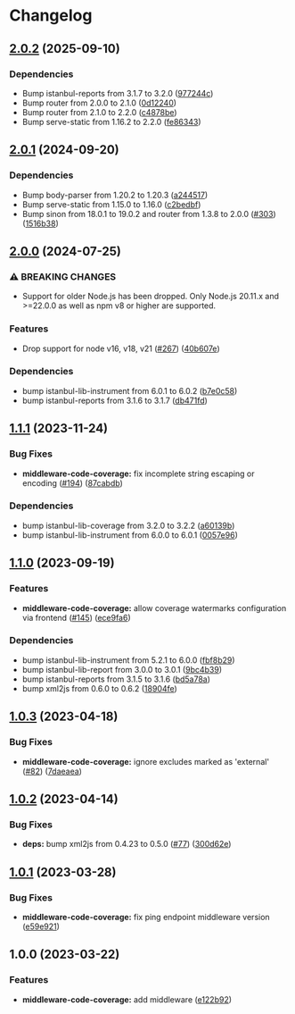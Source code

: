 # Changelog

## [2.0.2](https://github.com/UI5/cli-extensions/compare/middleware-code-coverage-v2.0.1...middleware-code-coverage-v2.0.2) (2025-09-10)


### Dependencies

* Bump istanbul-reports from 3.1.7 to 3.2.0 ([977244c](https://github.com/UI5/cli-extensions/commit/977244c55f1081667d4306f35feb623504ca53ce))
* Bump router from 2.0.0 to 2.1.0 ([0d12240](https://github.com/UI5/cli-extensions/commit/0d12240c003c9aa170ff728c77f130a4d6864792))
* Bump router from 2.1.0 to 2.2.0 ([c4878be](https://github.com/UI5/cli-extensions/commit/c4878bec44f96ae7834c6e788d282863e6caaa67))
* Bump serve-static from 1.16.2 to 2.2.0 ([fe86343](https://github.com/UI5/cli-extensions/commit/fe86343abc497ee68a7b2f73a98bfe5c7e38331e))

## [2.0.1](https://github.com/SAP/ui5-tooling-extensions/compare/middleware-code-coverage-v2.0.0...middleware-code-coverage-v2.0.1) (2024-09-20)


### Dependencies

* Bump body-parser from 1.20.2 to 1.20.3 ([a244517](https://github.com/SAP/ui5-tooling-extensions/commit/a244517c4736b9fa9ec80e813c1bf61ac22a2011))
* Bump serve-static from 1.15.0 to 1.16.0 ([c2bedbf](https://github.com/SAP/ui5-tooling-extensions/commit/c2bedbffb5054cab75a9b0274385a0a42b3e177e))
* Bump sinon from 18.0.1 to 19.0.2 and router from 1.3.8 to 2.0.0 ([#303](https://github.com/SAP/ui5-tooling-extensions/issues/303)) ([1516b38](https://github.com/SAP/ui5-tooling-extensions/commit/1516b383c2bda0db3a78634f7181bcf0d56fcaf7))

## [2.0.0](https://github.com/SAP/ui5-tooling-extensions/compare/middleware-code-coverage-v1.1.1...middleware-code-coverage-v2.0.0) (2024-07-25)


### ⚠ BREAKING CHANGES

* Support for older Node.js has been dropped. Only Node.js 20.11.x and >=22.0.0 as well as npm v8 or higher are supported.

### Features

* Drop support for node v16, v18, v21 ([#267](https://github.com/SAP/ui5-tooling-extensions/issues/267)) ([40b607e](https://github.com/SAP/ui5-tooling-extensions/commit/40b607e999a840b9135c2fcd1989d8505cf873f7))


### Dependencies

* bump istanbul-lib-instrument from 6.0.1 to 6.0.2 ([b7e0c58](https://github.com/SAP/ui5-tooling-extensions/commit/b7e0c58f0774f8e33d8f55969b127b25d773f9e2))
* bump istanbul-reports from 3.1.6 to 3.1.7 ([db471fd](https://github.com/SAP/ui5-tooling-extensions/commit/db471fd60c7d8d39baec3e50a68be6b191ba2c0b))

## [1.1.1](https://github.com/SAP/ui5-tooling-extensions/compare/middleware-code-coverage-v1.1.0...middleware-code-coverage-v1.1.1) (2023-11-24)


### Bug Fixes

* **middleware-code-coverage:** fix incomplete string escaping or encoding ([#194](https://github.com/SAP/ui5-tooling-extensions/issues/194)) ([87cabdb](https://github.com/SAP/ui5-tooling-extensions/commit/87cabdb6c6839e19c088e675b97b3f1e0beb9f81))


### Dependencies

* bump istanbul-lib-coverage from 3.2.0 to 3.2.2 ([a60139b](https://github.com/SAP/ui5-tooling-extensions/commit/a60139b21428b95832a1ed8525ddb573d16c0ec5))
* bump istanbul-lib-instrument from 6.0.0 to 6.0.1 ([0057e96](https://github.com/SAP/ui5-tooling-extensions/commit/0057e96105faabec6a391c02f90b271f70128382))

## [1.1.0](https://github.com/SAP/ui5-tooling-extensions/compare/middleware-code-coverage-v1.0.3...middleware-code-coverage-v1.1.0) (2023-09-19)


### Features

* **middleware-code-coverage:** allow coverage watermarks configuration via frontend ([#145](https://github.com/SAP/ui5-tooling-extensions/issues/145)) ([ece9fa6](https://github.com/SAP/ui5-tooling-extensions/commit/ece9fa64e04a93d69d910a41016ad197fa0beae9))


### Dependencies

* bump istanbul-lib-instrument from 5.2.1 to 6.0.0 ([fbf8b29](https://github.com/SAP/ui5-tooling-extensions/commit/fbf8b29664fb6a9f953ea88dd22b14911be0dffe))
* bump istanbul-lib-report from 3.0.0 to 3.0.1 ([9bc4b39](https://github.com/SAP/ui5-tooling-extensions/commit/9bc4b39ba91aebcd34e3b1d91cdd0cf545cc7f46))
* bump istanbul-reports from 3.1.5 to 3.1.6 ([bd5a78a](https://github.com/SAP/ui5-tooling-extensions/commit/bd5a78abaf0cf8a1218db9b2e076442398e4c184))
* bump xml2js from 0.6.0 to 0.6.2 ([18904fe](https://github.com/SAP/ui5-tooling-extensions/commit/18904fee24f2a06ace088d2eb639154acb1375a6))

## [1.0.3](https://github.com/SAP/ui5-tooling-extensions/compare/middleware-code-coverage-v1.0.2...middleware-code-coverage-v1.0.3) (2023-04-18)


### Bug Fixes

* **middleware-code-coverage:** ignore excludes marked as 'external' ([#82](https://github.com/SAP/ui5-tooling-extensions/issues/82)) ([7daeaea](https://github.com/SAP/ui5-tooling-extensions/commit/7daeaea7634013148b8784e94357b60968b718d7))

## [1.0.2](https://github.com/SAP/ui5-tooling-extensions/compare/middleware-code-coverage-v1.0.1...middleware-code-coverage-v1.0.2) (2023-04-14)


### Bug Fixes

* **deps:** bump xml2js from 0.4.23 to 0.5.0 ([#77](https://github.com/SAP/ui5-tooling-extensions/issues/77)) ([300d62e](https://github.com/SAP/ui5-tooling-extensions/commit/300d62ebc44e404e0fcea07168bff72b46455628))

## [1.0.1](https://github.com/SAP/ui5-tooling-extensions/compare/middleware-code-coverage-v1.0.0...middleware-code-coverage-v1.0.1) (2023-03-28)


### Bug Fixes

* **middleware-code-coverage:** fix ping endpoint middleware version ([e59e921](https://github.com/SAP/ui5-tooling-extensions/commit/e59e921780ace11cdf2bc1ff98e2af241580f118))

## 1.0.0 (2023-03-22)


### Features

* **middleware-code-coverage:** add middleware ([e122b92](https://github.com/SAP/ui5-tooling-extensions/commit/e122b92db5e2cbc3a419be0c8b9ff4e849659a1c))
